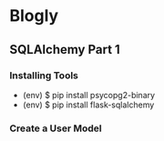 # Blogly 
## SQLAlchemy Part 1
### Installing Tools
- (env) $ pip install psycopg2-binary
- (env) $ pip install flask-sqlalchemy

### Create a User Model

